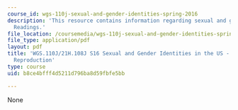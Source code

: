 ```yaml
---
course_id: wgs-110j-sexual-and-gender-identities-spring-2016
description: 'This resource contains information regarding sexual and gender identities:
  Readings.'
file_location: /coursemedia/wgs-110j-sexual-and-gender-identities-spring-2016/b8ce4bfff4d5211d796ba8d59fbfe5bb_MITWGS_110JS16_Reproduction.pdf
file_type: application/pdf
layout: pdf
title: 'WGS.110J/21H.108J S16 Sexual and Gender Identities in the US - Reading Guides:
  Reproduction'
type: course
uid: b8ce4bfff4d5211d796ba8d59fbfe5bb

---
```

None
